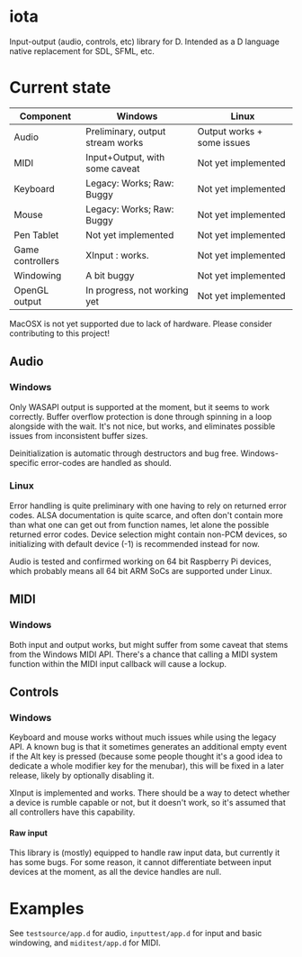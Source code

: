 # iota
Input-output (audio, controls, etc) library for D. Intended as a D language native replacement for SDL, SFML, etc.

# Current state

|Component                 |Windows                             |Linux                               |
|--------------------------|------------------------------------|------------------------------------|
|Audio                     |Preliminary, output stream works    |Output works + some issues          |
|MIDI                      |Input+Output, with some caveat      |Not yet implemented                 |
|Keyboard                  |Legacy: Works; Raw: Buggy           |Not yet implemented                 |
|Mouse                     |Legacy: Works; Raw: Buggy           |Not yet implemented                 |
|Pen Tablet                |Not yet implemented                 |Not yet implemented                 |
|Game controllers          |XInput : works.                     |Not yet implemented                 |
|Windowing                 |A bit buggy                         |Not yet implemented                 |
|OpenGL output             |In progress, not working yet        |Not yet implemented                 |

MacOSX is not yet supported due to lack of hardware. Please consider contributing to this project!

## Audio

### Windows

Only WASAPI output is supported at the moment, but it seems to work correctly. Buffer overflow protection is done through spinning in a loop alongside with the wait. It's not nice, but works, and eliminates possible issues from inconsistent buffer sizes.

Deinitialization is automatic through destructors and bug free. Windows-specific error-codes are handled as should.

### Linux

Error handling is quite preliminary with one having to rely on returned error codes. ALSA documentation is quite scarce, and often don't contain more than what one can get out from function names, let alone the possible returned error codes. Device selection might contain non-PCM devices, so initializing with default device (-1) is recommended instead for now.

Audio is tested and confirmed working on 64 bit Raspberry Pi devices, which probably means all 64 bit ARM SoCs are supported under Linux.

## MIDI

### Windows

Both input and output works, but might suffer from some caveat that stems from the Windows MIDI API. There's a chance that calling a MIDI system function within the MIDI input callback will cause a lockup.

## Controls

### Windows

Keyboard and mouse works without much issues while using the legacy API. A known bug is that it sometimes generates an additional empty event if the Alt key is pressed (because some people thought it's a good idea to dedicate a whole modifier key for the menubar), this will be fixed in a later release, likely by optionally disabling it.

XInput is implemented and works. There should be a way to detect whether a device is rumble capable or not, but it doesn't work, so it's assumed that all controllers have this capability.

#### Raw input

This library is (mostly) equipped to handle raw input data, but currently it has some bugs. For some reason, it cannot differentiate between input devices at the moment, as all the device handles are null.

# Examples

See `testsource/app.d` for audio, `inputtest/app.d` for input and basic windowing, and `miditest/app.d` for MIDI.